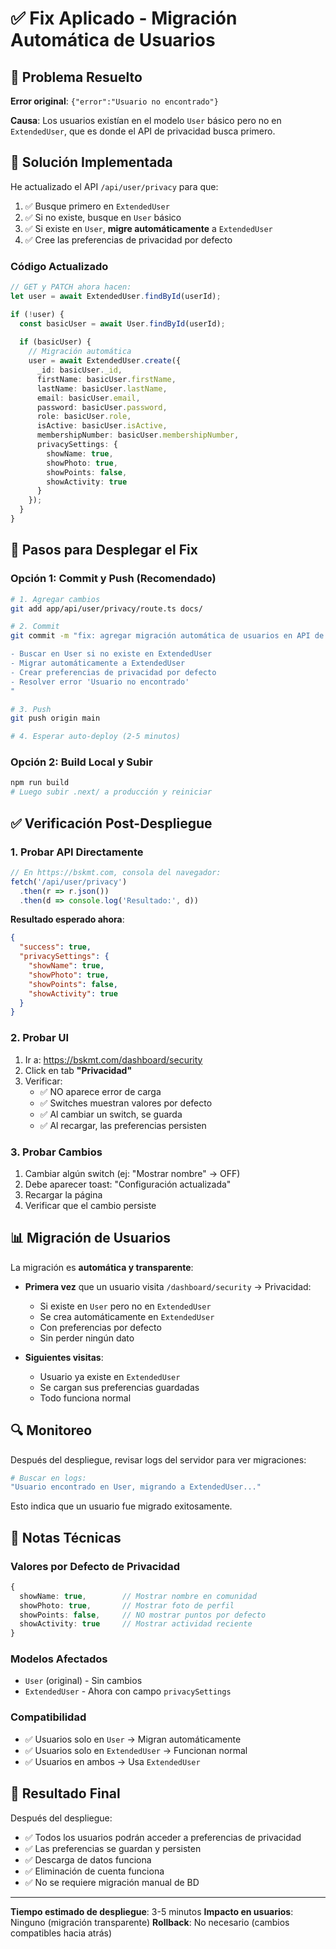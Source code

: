 # ✅ Fix Aplicado - Migración Automática de Usuarios

## 🎯 Problema Resuelto

**Error original**: `{"error":"Usuario no encontrado"}`

**Causa**: Los usuarios existían en el modelo `User` básico pero no en `ExtendedUser`, que es donde el API de privacidad busca primero.

## 🔧 Solución Implementada

He actualizado el API `/api/user/privacy` para que:

1. ✅ Busque primero en `ExtendedUser`
2. ✅ Si no existe, busque en `User` básico
3. ✅ Si existe en `User`, **migre automáticamente** a `ExtendedUser`
4. ✅ Cree las preferencias de privacidad por defecto

### Código Actualizado

```typescript
// GET y PATCH ahora hacen:
let user = await ExtendedUser.findById(userId);

if (!user) {
  const basicUser = await User.findById(userId);
  
  if (basicUser) {
    // Migración automática
    user = await ExtendedUser.create({
      _id: basicUser._id,
      firstName: basicUser.firstName,
      lastName: basicUser.lastName,
      email: basicUser.email,
      password: basicUser.password,
      role: basicUser.role,
      isActive: basicUser.isActive,
      membershipNumber: basicUser.membershipNumber,
      privacySettings: {
        showName: true,
        showPhoto: true,
        showPoints: false,
        showActivity: true
      }
    });
  }
}
```

## 🚀 Pasos para Desplegar el Fix

### Opción 1: Commit y Push (Recomendado)

```bash
# 1. Agregar cambios
git add app/api/user/privacy/route.ts docs/

# 2. Commit
git commit -m "fix: agregar migración automática de usuarios en API de privacidad

- Buscar en User si no existe en ExtendedUser
- Migrar automáticamente a ExtendedUser
- Crear preferencias de privacidad por defecto
- Resolver error 'Usuario no encontrado'
"

# 3. Push
git push origin main

# 4. Esperar auto-deploy (2-5 minutos)
```

### Opción 2: Build Local y Subir

```bash
npm run build
# Luego subir .next/ a producción y reiniciar
```

## ✅ Verificación Post-Despliegue

### 1. Probar API Directamente

```javascript
// En https://bskmt.com, consola del navegador:
fetch('/api/user/privacy')
  .then(r => r.json())
  .then(d => console.log('Resultado:', d))
```

**Resultado esperado ahora**:
```json
{
  "success": true,
  "privacySettings": {
    "showName": true,
    "showPhoto": true,
    "showPoints": false,
    "showActivity": true
  }
}
```

### 2. Probar UI

1. Ir a: https://bskmt.com/dashboard/security
2. Click en tab **"Privacidad"**
3. Verificar:
   - ✅ NO aparece error de carga
   - ✅ Switches muestran valores por defecto
   - ✅ Al cambiar un switch, se guarda
   - ✅ Al recargar, las preferencias persisten

### 3. Probar Cambios

1. Cambiar algún switch (ej: "Mostrar nombre" → OFF)
2. Debe aparecer toast: "Configuración actualizada"
3. Recargar la página
4. Verificar que el cambio persiste

## 📊 Migración de Usuarios

La migración es **automática y transparente**:

- **Primera vez** que un usuario visita `/dashboard/security` → Privacidad:
  - Si existe en `User` pero no en `ExtendedUser`
  - Se crea automáticamente en `ExtendedUser`
  - Con preferencias por defecto
  - Sin perder ningún dato

- **Siguientes visitas**:
  - Usuario ya existe en `ExtendedUser`
  - Se cargan sus preferencias guardadas
  - Todo funciona normal

## 🔍 Monitoreo

Después del despliegue, revisar logs del servidor para ver migraciones:

```bash
# Buscar en logs:
"Usuario encontrado en User, migrando a ExtendedUser..."
```

Esto indica que un usuario fue migrado exitosamente.

## 📝 Notas Técnicas

### Valores por Defecto de Privacidad

```typescript
{
  showName: true,        // Mostrar nombre en comunidad
  showPhoto: true,       // Mostrar foto de perfil
  showPoints: false,     // NO mostrar puntos por defecto
  showActivity: true     // Mostrar actividad reciente
}
```

### Modelos Afectados

- `User` (original) - Sin cambios
- `ExtendedUser` - Ahora con campo `privacySettings`

### Compatibilidad

- ✅ Usuarios solo en `User` → Migran automáticamente
- ✅ Usuarios solo en `ExtendedUser` → Funcionan normal
- ✅ Usuarios en ambos → Usa `ExtendedUser`

## 🎉 Resultado Final

Después del despliegue:

- ✅ Todos los usuarios podrán acceder a preferencias de privacidad
- ✅ Las preferencias se guardan y persisten
- ✅ Descarga de datos funciona
- ✅ Eliminación de cuenta funciona
- ✅ No se requiere migración manual de BD

---

**Tiempo estimado de despliegue**: 3-5 minutos
**Impacto en usuarios**: Ninguno (migración transparente)
**Rollback**: No necesario (cambios compatibles hacia atrás)
